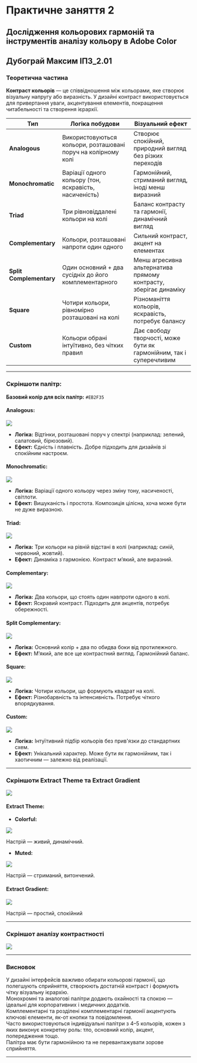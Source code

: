 # Практичне заняття 2

## Дослідження кольорових гармоній та інструментів аналізу кольору в Adobe Color

## Дубограй Максим ІПЗ_2.01

### Теоретична частина

**Контраст кольорів** — це співвідношення між кольорами, яке створює візуальну напругу або виразність. У дизайні контраст використовується для привертання уваги, акцентування елементів, покращення читабельності та створення ієрархії.

| Тип                      | Логіка побудови                                                    | Візуальний ефект                                                                          |
|--------------------------|--------------------------------------------------------------------|--------------------------------------------------------------------------------------------|
| **Analogous**            | Використовуються кольори, розташовані поруч на колірному колі      | Створює спокійний, природний вигляд без різких переходів                                 |
| **Monochromatic**        | Варіації одного кольору (тон, яскравість, насиченість)             | Гармонійний, стриманий вигляд, іноді менш виразний                                        |
| **Triad**                | Три рівновіддалені кольори на колі                                | Баланс контрасту та гармонії, динамічний вигляд                                           |
| **Complementary**        | Кольори, розташовані напроти один одного                         | Сильний контраст, акцент на елементах                                                     |
| **Split Complementary**  | Один основний + два сусідніх до його комплементарного             | Менш агресивна альтернатива прямому контрасту, зберігає динаміку                          |
| **Square**               | Чотири кольори, рівномірно розташовані на колі                    | Різноманіття кольорів, яскравість, потребує балансу                                       |
| **Custom**               | Кольори обрані інтуїтивно, без чітких правил                     | Дає свободу творчості, може бути як гармонійним, так і суперечливим                      |

---

### Скріншоти палітр:

**Базовий колір для всіх палітр:** `#EB2F35`

#### Analogous:

![](images/Analogous.png)

- **Логіка:** Відтінки, розташовані поруч у спектрі (наприклад: зелений, салатовий, бірюзовий).
- **Ефект:** Єдність і плавність. Добре підходить для дизайнів зі спокійним настроєм.

#### Monochromatic:

![](images/Monochromatic.png)

- **Логіка:** Варіації одного кольору через зміну тону, насиченості, світлоти.
- **Ефект:** Вишуканість і простота. Композиція цілісна, хоча може бути не дуже виразною.

#### Triad:

![](images/Triad.png)

- **Логіка:** Три кольори на рівній відстані в колі (наприклад: синій, червоний, жовтий).
- **Ефект:** Динаміка з гармонією. Контраст м’який, але виразний.

#### Complementary:

![](images/Complementary.png)

- **Логіка:** Два кольори, що стоять один навпроти одного в колі.
- **Ефект:** Яскравий контраст. Підходить для акцентів, потребує обережності.

#### Split Complementary:

![](images/SplitComplementary.png)

- **Логіка:** Основний колір + два по обидва боки від протилежного.
- **Ефект:** М’який, але все ще контрастний вигляд. Гармонійний баланс.

#### Square:

![](images/Square.png)

- **Логіка:** Чотири кольори, що формують квадрат на колі.
- **Ефект:** Різнобарвність та інтенсивність. Потребує чіткого впорядкування.

#### Custom:

![](images/Custom.png)

- **Логіка:** Інтуїтивний підбір кольорів без прив'язки до стандартних схем.
- **Ефект:** Унікальний характер. Може бути як гармонійним, так і хаотичним — залежно від реалізації.

---

### Скріншоти Extract Theme та Extract Gradient

![](images/ref.png)

#### Extract Theme:

- **Colorful:**  

![](images/сolorful.png)

  Настрій — живий, динамічний.

- **Muted:**  

![](images/muted.png)

  Настрій — стриманий, витончений.

#### Extract Gradient:

![](images/gradient.png)

  Настрій — простий, спокійний

---

### Скріншот аналізу контрастності

![](images/contrast.png)

---

### Висновок

У дизайні інтерфейсів важливо обирати кольорові гармонії, що полегшують сприйняття, створюють достатній контраст і формують чітку візуальну ієрархію.  
Монохромні та аналогові палітри додають охайності та спокою — ідеальні для корпоративних і медичних додатків.  
Комплементарні та розділені комплементарні гармонії акцентують ключові елементи, як-от кнопки та повідомлення.  
Часто використовуються індивідуальні палітри з 4–5 кольорів, кожен з яких виконує конкретну роль: тло, основний колір, акцент, попередження тощо.  
Палітра має бути гармонійною та не перевантажувати зорове сприйняття.

---
